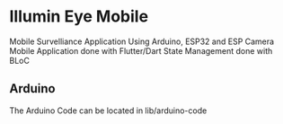 # Illumin Eye Mobile

Mobile Survelliance Application Using Arduino, ESP32 and ESP Camera
Mobile Application done with Flutter/Dart
State Management done with BLoC

## Arduino

The Arduino Code can be located in lib/arduino-code


